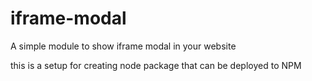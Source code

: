 # iframe-modal
A simple module to show iframe modal in your website

this is a setup for creating node package that can be deployed to NPM
